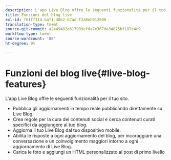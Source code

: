 ```yaml
---
description: L'app Live Blog offre le seguenti funzionalità per il tuo sito.
title: Funzioni del blog live
exl-id: f61ff31d-baf1-4862-b7ad-f2a8eb912000
translation-type: tm+mt
source-git-commit: a2449482e617939cfda7e367da34875bf187c4c9
workflow-type: tm+mt
source-wordcount: '88'
ht-degree: 0%

---
```


# Funzioni del blog live{#live-blog-features}

L&#39;app Live Blog offre le seguenti funzionalità per il tuo sito.



* Pubblica gli aggiornamenti in tempo reale pubblicando direttamente su Live Blog.
* Crea regole per la cura dei contenuti social e cerca contenuti curati specifici da aggiungere al tuo blog.
* Aggiorna il tuo Live Blog dal tuo dispositivo mobile.
* Abilita le risposte a ogni aggiornamento del blog, per incoraggiare una conversazione e un coinvolgimento maggiori intorno a ogni aggiornamento di Live Blog.
* Carica le foto e aggiungi un HTML personalizzato ai post di primo livello

